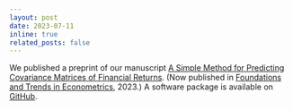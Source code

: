 ```yaml
---
layout: post
date: 2023-07-11 
inline: true
related_posts: false
---
```

We published a preprint of our manuscript [A Simple Method for Predicting Covariance Matrices of Financial Returns](https://web.stanford.edu/~boyd/papers/cov_pred_finance.html). (Now
published in [Foundations and Trends in
Econometrics](https://www.nowpublishers.com/article/Details/ECO-047), 2023.) A
software package is available on [GitHub](https://github.com/cvxgrp/cov_pred_finance).


